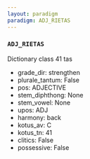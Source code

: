 ```yaml
---
layout: paradigm
paradigm: ADJ_RIETAS
---
```

### ` ADJ_RIETAS `

Dictionary class 41 tas
* grade_dir: strengthen
* plurale_tantum: False
* pos: ADJECTIVE
* stem_diphthong: None
* stem_vowel: None
* upos: ADJ
* harmony: back
* kotus_av: C
* kotus_tn: 41
* clitics: False
* possessive: False
